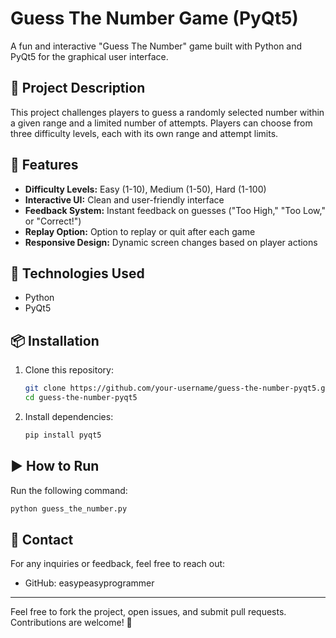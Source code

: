 # Guess The Number Game (PyQt5)

A fun and interactive "Guess The Number" game built with Python and PyQt5 for the graphical user interface.

## 📝 Project Description
This project challenges players to guess a randomly selected number within a given range and a limited number of attempts. Players can choose from three difficulty levels, each with its own range and attempt limits.

## 🎯 Features
- **Difficulty Levels:** Easy (1-10), Medium (1-50), Hard (1-100)
- **Interactive UI:** Clean and user-friendly interface
- **Feedback System:** Instant feedback on guesses ("Too High," "Too Low," or "Correct!")
- **Replay Option:** Option to replay or quit after each game
- **Responsive Design:** Dynamic screen changes based on player actions

## 🚀 Technologies Used
- Python
- PyQt5

## 📦 Installation
1. Clone this repository:
   ```bash
   git clone https://github.com/your-username/guess-the-number-pyqt5.git
   cd guess-the-number-pyqt5
   ```
2. Install dependencies:
   ```bash
   pip install pyqt5
   ```

## ▶️ How to Run
Run the following command:
```bash
python guess_the_number.py
```


## 📧 Contact
For any inquiries or feedback, feel free to reach out:
- GitHub: easypeasyprogrammer


---
Feel free to fork the project, open issues, and submit pull requests. Contributions are welcome! 🌟

